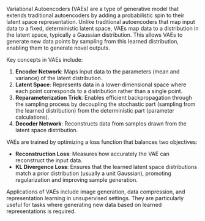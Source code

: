 Variational Autoencoders (VAEs) are a type of generative model that extends traditional autoencoders by adding a probabilistic spin to their latent space representation. Unlike traditional autoencoders that map input data to a fixed, deterministic latent space, VAEs map data to a distribution in the latent space, typically a Gaussian distribution. This allows VAEs to generate new data points by sampling from this learned distribution, enabling them to generate novel outputs.

Key concepts in VAEs include:
1. **Encoder Network**: Maps input data to the parameters (mean and variance) of the latent distribution.
2. **Latent Space**: Represents data in a lower-dimensional space where each point corresponds to a distribution rather than a single point.
3. **Reparameterization Trick**: Enables efficient backpropagation through the sampling process by decoupling the stochastic part (sampling from the learned distribution) from the deterministic part (parameter calculations).
4. **Decoder Network**: Reconstructs data from samples drawn from the latent space distribution.

VAEs are trained by optimizing a loss function that balances two objectives:
- **Reconstruction Loss**: Measures how accurately the VAE can reconstruct the input data.
- **KL Divergence Loss**: Ensures that the learned latent space distributions match a prior distribution (usually a unit Gaussian), promoting regularization and improving sample generation.

Applications of VAEs include image generation, data compression, and representation learning in unsupervised settings. They are particularly useful for tasks where generating new data based on learned representations is required.

    
